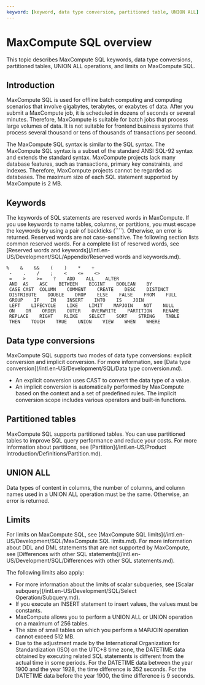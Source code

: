 ```yaml
---
keyword: [keyword, data type conversion, partitioned table, UNION ALL]
---
```


# MaxCompute SQL overview

This topic describes MaxCompute SQL keywords, data type conversions, partitioned tables, UNION ALL operations, and limits on MaxCompute SQL.

## Introduction

MaxCompute SQL is used for offline batch computing and computing scenarios that involve gigabytes, terabytes, or exabytes of data. After you submit a MaxCompute job, it is scheduled in dozens of seconds or several minutes. Therefore, MaxCompute is suitable for batch jobs that process large volumes of data. It is not suitable for frontend business systems that process several thousand or tens of thousands of transactions per second.

The MaxCompute SQL syntax is similar to the SQL syntax. The MaxCompute SQL syntax is a subset of the standard ANSI SQL-92 syntax and extends the standard syntax. MaxCompute projects lack many database features, such as transactions, primary key constraints, and indexes. Therefore, MaxCompute projects cannot be regarded as databases. The maximum size of each SQL statement supported by MaxCompute is 2 MB.

## Keywords

The keywords of SQL statements are reserved words in MaxCompute. If you use keywords to name tables, columns, or partitions, you must escape the keywords by using a pair of backticks \(````\). Otherwise, an error is returned. Reserved words are not case-sensitive. The following section lists common reserved words. For a complete list of reserved words, see [Reserved words and keywords](/intl.en-US/Development/SQL/Appendix/Reserved words and keywords.md).

```
%    &    &&    (    )    *    +  
 -    .    /    ;    <    <=    <>  
 =    >    >=    ?    ADD    ALL    ALTER  
 AND  AS    ASC    BETWEEN    BIGINT    BOOLEAN    BY  
 CASE CAST  COLUMN    COMMENT    CREATE    DESC    DISTINCT  
 DISTRIBUTE    DOUBLE    DROP    ELSE    FALSE    FROM    FULL  
 GROUP    IF    IN    INSERT    INTO    IS    JOIN  
 LEFT    LIFECYCLE    LIKE    LIMIT    MAPJOIN    NOT    NULL  
 ON    OR    ORDER    OUTER    OVERWRITE    PARTITION    RENAME  
 REPLACE    RIGHT    RLIKE    SELECT    SORT    STRING    TABLE  
 THEN    TOUCH    TRUE    UNION    VIEW    WHEN    WHERE
```

## Data type conversions

MaxCompute SQL supports two modes of data type conversions: explicit conversion and implicit conversion. For more information, see [Data type conversion](/intl.en-US/Development/SQL/Data type conversion.md).

-   An explicit conversion uses CAST to convert the data type of a value.
-   An implicit conversion is automatically performed by MaxCompute based on the context and a set of predefined rules. The implicit conversion scope includes various operators and built-in functions.

## Partitioned tables

MaxCompute SQL supports partitioned tables. You can use partitioned tables to improve SQL query performance and reduce your costs. For more information about partitions, see [Partition](/intl.en-US/Product Introduction/Definitions/Partition.md).

## UNION ALL

Data types of content in columns, the number of columns, and column names used in a UNION ALL operation must be the same. Otherwise, an error is returned.

## Limits

For limits on MaxCompute SQL, see [MaxCompute SQL limits](/intl.en-US/Development/SQL/MaxCompute SQL limits.md). For more information about DDL and DML statements that are not supported by MaxCompute, see [Differences with other SQL statements](/intl.en-US/Development/SQL/Differences with other SQL statements.md).

The following limits also apply:

-   For more information about the limits of scalar subqueries, see [Scalar subquery](/intl.en-US/Development/SQL/Select Operation/Subquery.md).
-   If you execute an INSERT statement to insert values, the values must be constants.
-   MaxCompute allows you to perform a UNION ALL or UNION operation on a maximum of 256 tables.
-   The size of small tables on which you perform a MAPJOIN operation cannot exceed 512 MB.
-   Due to the adjustment made by the International Organization for Standardization \(ISO\) on the UTC+8 time zone, the DATETIME data obtained by executing related SQL statements is different from the actual time in some periods. For the DATETIME data between the year 1900 and the year 1928, the time difference is 352 seconds. For the DATETIME data before the year 1900, the time difference is 9 seconds.

